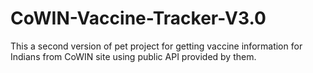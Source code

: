 # CoWIN-Vaccine-Tracker-V3.0
This a second version of pet project for getting vaccine information for Indians from CoWIN site using public API provided by them.
